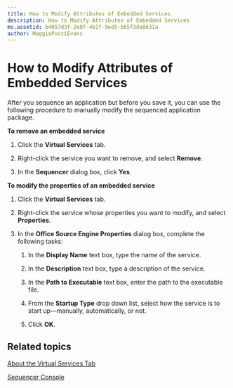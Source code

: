 ```yaml
---
title: How to Modify Attributes of Embedded Services
description: How to Modify Attributes of Embedded Services
ms.assetid: b4057d3f-2e8f-4b1f-9ed5-b65f3da8631a
author: MaggiePucciEvans
---
```


# How to Modify Attributes of Embedded Services


After you sequence an application but before you save it, you can use the following procedure to manually modify the sequenced application package.

**To remove an embedded service**

1.  Click the **Virtual Services** tab.

2.  Right-click the service you want to remove, and select **Remove**.

3.  In the **Sequencer** dialog box, click **Yes**.

**To modify the properties of an embedded service**

1.  Click the **Virtual Services** tab.

2.  Right-click the service whose properties you want to modify, and select **Properties**.

3.  In the **Office Source Engine Properties** dialog box, complete the following tasks:

    1.  In the **Display Name** text box, type the name of the service.

    2.  In the **Description** text box, type a description of the service.

    3.  In the **Path to Executable** text box, enter the path to the executable file.

    4.  From the **Startup Type** drop down list, select how the service is to start up—manually, automatically, or not.

    5.  Click **OK**.

## Related topics


[About the Virtual Services Tab](about-the-virtual-services-tab.md)

[Sequencer Console](sequencer-console.md)

 

 





